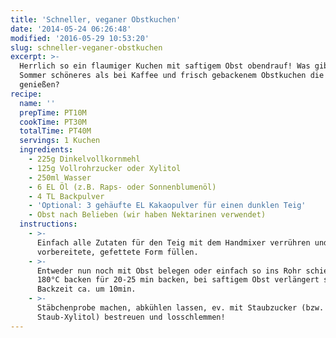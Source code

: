 ```yaml
---
title: 'Schneller, veganer Obstkuchen'
date: '2014-05-24 06:26:48'
modified: '2016-05-29 10:53:20'
slug: schneller-veganer-obstkuchen
excerpt: >-
  Herrlich so ein flaumiger Kuchen mit saftigem Obst obendrauf! Was gibt es im
  Sommer schöneres als bei Kaffee und frisch gebackenem Obstkuchen die Sonne zu
  genießen?
recipe:
  name: ''
  prepTime: PT10M
  cookTime: PT30M
  totalTime: PT40M
  servings: 1 Kuchen
  ingredients:
    - 225g Dinkelvollkornmehl
    - 125g Vollrohrzucker oder Xylitol
    - 250ml Wasser
    - 6 EL Öl (z.B. Raps- oder Sonnenblumenöl)
    - 4 TL Backpulver
    - 'Optional: 3 gehäufte EL Kakaopulver für einen dunklen Teig'
    - Obst nach Belieben (wir haben Nektarinen verwendet)
  instructions:
    - >-
      Einfach alle Zutaten für den Teig mit dem Handmixer verrühren und in eine
      vorbereitete, gefettete Form füllen.
    - >-
      Entweder nun noch mit Obst belegen oder einfach so ins Rohr schieben. Bei
      180°C backen für 20-25 min backen, bei saftigem Obst verlängert sich die
      Backzeit ca. um 10min.
    - >-
      Stäbchenprobe machen, abkühlen lassen, ev. mit Staubzucker (bzw.
      Staub-Xylitol) bestreuen und losschlemmen!
---
```


[<!-- Image removed (no copyright): obstkuchen-2.jpg -->](https://www.veganblatt.com/i/obstkuchen-2.jpg)
